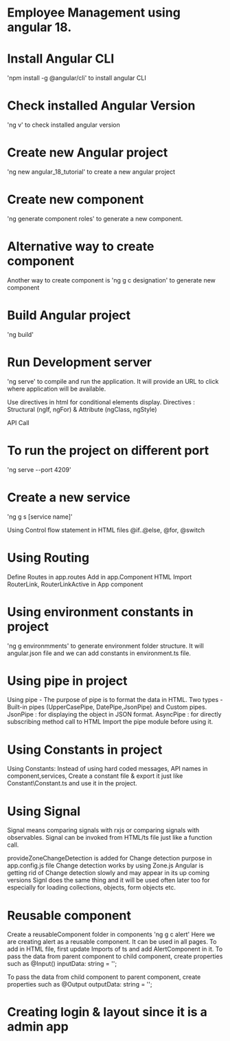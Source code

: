 # Employee Management using angular 18.

# Install Angular CLI
'npm install -g @angular/cli' to install angular CLI

# Check installed Angular Version
'ng v' to check installed angular version

# Create new Angular project
'ng new angular_18_tutorial' to create a new angular project

# Create new component
'ng generate component roles' to generate a new component.

# Alternative way to create component
Another way to create component is
'ng g c designation' to generate new component

# Build Angular project
'ng build'

# Run Development server
'ng serve' to compile and run the application. It will provide an URL to click where application will be available.

Use directives in html for conditional elements display.
Directives : Structural (ngIf, ngFor) & Attribute (ngClass, ngStyle)

API Call

# To run the project on different port
'ng serve --port 4209'

# Create a new service
'ng g s [service name]'

Using Control flow statement in HTML files
@if..@else, @for, @switch

# Using Routing
Define Routes in app.routes
Add  <router-outlet></router-outlet> in app.Component HTML
Import RouterLink, RouterLinkActive in App component

# Using environment constants in project
'ng g environmments' to generate environment folder structure.
It will angular.json file and we can add constants in environment.ts file.

# Using pipe in project
Using pipe - The purpose of pipe is to format the data in HTML.
Two types - Built-in pipes (UpperCasePipe, DatePipe,JsonPipe) and Custom pipes.
JsonPipe : for displaying the object in JSON format.
AsyncPipe : for directly subscribing method call to HTML
Import the pipe module before using it.

# Using Constants in project
Using Constants: Instead of using hard coded messages, API names in component,services, Create
a constant file & export it just like Constant\Constant.ts and use it in the project.

# Using Signal
Signal means comparing signals with rxjs or comparing signals with observables.
Signal can be invoked from HTML/ts file just like a function call.

 provideZoneChangeDetection is added for Change detection purpose in app.config.js file
 Change detection works by using Zone.js
 Angular is getting rid of Change detection slowly and may appear in its up coming versions
 Signl does the same thing and it will be used often later too for especially for loading collections, objects, form objects etc.

# Reusable component
Create a reusableComponent folder in components
'ng g c alert' Here we are creating alert as a reusable component. It can be used in all pages.
To add <app-alert></app-alert> in HTML file, first update Imports of ts and
add AlertComponent in it.
To pass the data from parent component to child component, create properties such as
@Input() inputData: string = '';

To pass the data from child component to parent component, create properties such as
@Output outputData: string = '';

# Creating login & layout since it is a admin app
